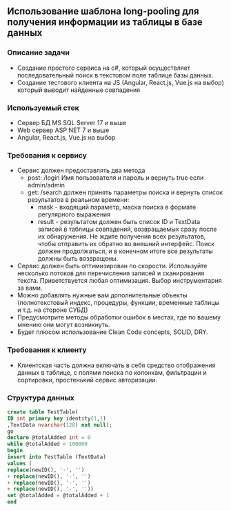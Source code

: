 ## Использование шаблона long-pooling для получения информации из таблицы в базе данных

### Описание задачи
* Создание простого сервиса на c#, который осуществляет последовательный поиск в текстовом
поле таблице базы данных.
* Создание тестового клиента на JS (Angular, React.js, Vue.js на выбор) который выводит
найденные совпадения

### Используемый стек
* Сервер БД MS SQL Server 17 и выше
* Web сервер ASP NET 7 и выше
* Angular, React.js, Vue.js на выбор

### Требования к сервису
* Сервис должен предоставлять два метода
  * post: /login Имя пользователя и пароль и вернуть true если admin/admin
  * get: /search должен принять параметры поиска и вернуть список результатов в реальном времени:
    * mask - входящий параметр, маска поиска в формате регулярного выражения
    * result - результатом должен быть список ID и TextData записей в таблицы совпадений, возвращаемых сразу после их обнаружения. Не ждите получения всех результатов, чтобы отправить их обратно во внешний интерфейс. Поиск должен продолжаться, и в конечном итоге все 
 результаты должны быть возвращены.
* Сервис должен быть оптимизирован по скорости. Используйте несколько потоков для перечисления записей и сканирования текста. Приветствуется любая оптимизация. Выбор инструментария за вами.
* Можно добавлять нужные вам дополнительные объекты (полнотекстовый индекс, процедуры, функции, временные таблицы и т.д. на стороне СУБД)
* Предусмотрите методы обработки ошибок в местах, где по вашему мнению они могут возникнуть.
* Будет плюсом использование Clean Code concepts, SOLID, DRY.

### Требования к клиенту
* Клиентская часть должна включать в себя средство отображения данных в таблице, с полями
поиска по колонкам, фильтрации и сортировки, простенький сервис авторизации.

### Структура данных
```sql
create table TestTable(
ID int primary key identity(1,1)
,TextData nvarchar(128) not null);
go
declare @totalAdded int = 0
while @totalAdded < 100000
begin
insert into TestTable (TextData)
values (
replace(newID(), '-', '')
+ replace(newID(), '-', '')
+ replace(newID(), '-', '')
+ replace(newID(), '-', ''))
set @totalAdded = @totalAdded + 1
end
```
